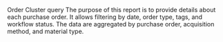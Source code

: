 Order Cluster query
The purpose of this report is to provide details about each purchase order. 
It allows filtering by date, order type, tags, and workflow status. 
The data are aggregated by purchase order, acquisition method, and material type.
